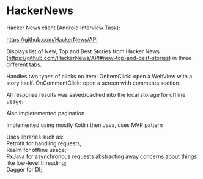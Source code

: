 # HackerNews
Hacker News client (Android Interview Task):

https://github.com/HackerNews/API

Displays list of New, Top and Best Stories from Hacker News (https://github.com/HackerNews/API#new-top-and-best-stories) in three different tabs. 

Handles two types of clicks on item:
OnItemClick: open a WebView with a story itself.
OnCommentClick: open a screen with comments section.

All response results was saved/cached into the local storage for offline usage.

Also impletemented pagination

Implemented using mostly Kotlin then Java, uses MVP pattern

Uses libraries such as: <br />
Retrofit for handling requests; <br />
Realm for offline usage; <br />
RxJava for asynchronous requests abstracting away concerns about things like low-level threading;<br />
Dagger for DI;<br />

